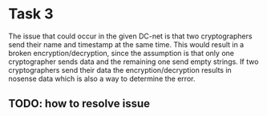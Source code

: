 # Task 3

The issue that could occur in the given DC-net is that two cryptographers send their name and timestamp at the same time. This would result in a broken encryption/decryption, since the assumption is that only one cryptographer sends data and the remaining one send empty strings.
If two cryptographers send their data the encryption/decryption results in nosense data which is also a way to determine the error.

## TODO: how to resolve issue